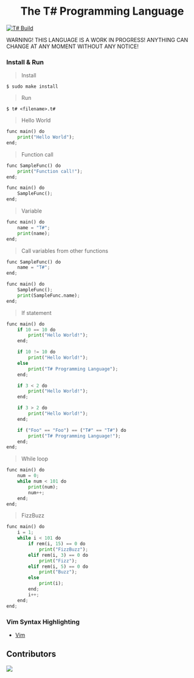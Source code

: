 <div align="center">
    <h1> The T# Programming Language</h1>
</div>

[![T# Build](https://github.com/ibukiyoshidaa/Tsharp/actions/workflows/tsharp-ci.yml/badge.svg)](https://github.com/ibukiyoshidaa/Tsharp/actions/workflows/tsharp-ci.yml)

WARNING! THIS LANGUAGE IS A WORK IN PROGRESS! ANYTHING CAN CHANGE AT ANY MOMENT WITHOUT ANY NOTICE!

### Install & Run

> Install
```
$ sudo make install
```

> Run
```
$ t# <filename>.t#
```

> Hello World
```py
func main() do
    print("Hello World");
end;
```

> Function call
```py
func SampleFunc() do
    print("Function call!");
end;

func main() do
    SampleFunc();
end;
```

> Variable
```py
func main() do
    name = "T#";
    print(name);
end;
```

> Call variables from other functions
```py
func SampleFunc() do
    name = "T#";
end;

func main() do
    SampleFunc();
    print(SampleFunc.name);
end;
```

> If statement
```py
func main() do
    if 10 == 10 do
        print("Hello World!");
    end;

    if 10 != 10 do
        print("Hello World!");
    else
        print("T# Programming Language");
    end;

    if 3 < 2 do
        print("Hello World!");
    end;

    if 3 > 2 do
        print("Hello World!");
    end;

    if ("Foo" == "Foo") == ("T#" == "T#") do
        print("T# Programming Language!");
    end;
end;
```

> While loop
```py
func main() do
    num = 0;
    while num < 101 do
        print(num);
        num++;
    end;
end;
```

> FizzBuzz
```py
func main() do
    i = 1;
    while i < 101 do
        if rem(i, 15) == 0 do
            print("FizzBuzz");
        elif rem(i, 3) == 0 do
            print("Fizz");
        elif rem(i, 5) == 0 do
            print("Buzz");
        else
            print(i);
        end;
        i++;
    end;
end;
```

### Vim Syntax Highlighting

- <a href="https://github.com/ibukiyoshidaa/Tsharp/blob/main/editor/tsharp.vim">Vim</a>


## Contributors

<a href="https://github.com/ibukiyoshidaa/Tsharp/graphs/contributors">
  <img src="https://contrib.rocks/image?repo=ibukiyoshidaa/Tsharp" />
</a>

